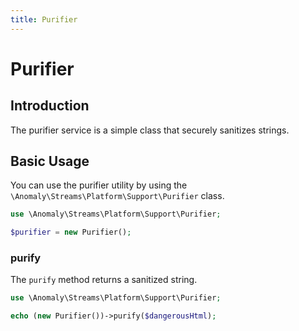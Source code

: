 ```yaml
---
title: Purifier
---
```


# Purifier

<div class="documentation__toc"></div>

## Introduction

The purifier service is a simple class that securely sanitizes strings.


## Basic Usage

You can use the purifier utility by using the `\Anomaly\Streams\Platform\Support\Purifier` class.

```php
use \Anomaly\Streams\Platform\Support\Purifier;

$purifier = new Purifier();
```

### purify

The `purify` method returns a sanitized string.

```php
use \Anomaly\Streams\Platform\Support\Purifier;

echo (new Purifier())->purify($dangerousHtml);
```
